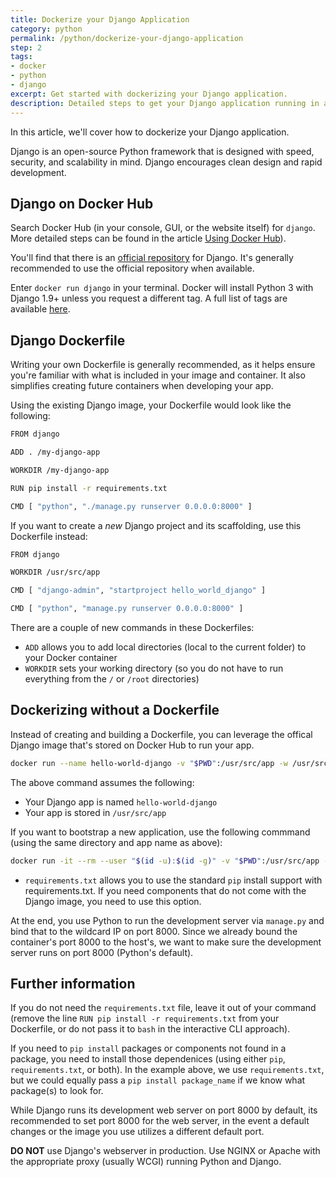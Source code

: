 ```yaml
---
title: Dockerize your Django Application
category: python
permalink: /python/dockerize-your-django-application
step: 2
tags:
- docker
- python
- django
excerpt: Get started with dockerizing your Django application.
description: Detailed steps to get your Django application running in a Docker container.
---
```


In this article, we'll cover how to dockerize your Django application.

Django is an open-source Python framework that is designed with speed, security, and scalability in mind. Django encourages clean design and rapid development.

## Django on Docker Hub

Search Docker Hub (in your console, GUI, or the website itself) for `django`. More detailed steps can be found in the article [Using Docker Hub](../../using-docker-hub)).

You'll find that there is an [official repository](https://hub.docker.com/_/django/) for Django. It's generally recommended to use the official repository when available.

Enter `docker run django` in your terminal. Docker will install Python 3 with Django 1.9+ unless you request a different tag. A full list of tags are available [here](https://hub.docker.com/r/library/django/tags/).

## Django Dockerfile

Writing your own Dockerfile is generally recommended, as it helps ensure you're familiar with what is included in your image and container. It also simplifies creating future containers when developing your app.

Using the existing Django image, your Dockerfile would look like the following:

```bash
FROM django

ADD . /my-django-app

WORKDIR /my-django-app

RUN pip install -r requirements.txt

CMD [ "python", "./manage.py runserver 0.0.0.0:8000" ]
```

If you want to create a *new* Django project and its scaffolding, use this Dockerfile instead:

```bash
FROM django

WORKDIR /usr/src/app

CMD [ "django-admin", "startproject hello_world_django" ]

CMD [ "python", "manage.py runserver 0.0.0.0:8000" ]
```

There are a couple of new commands in these Dockerfiles:

- `ADD` allows you to add local directories (local to the current folder) to your Docker container
- `WORKDIR` sets your working directory (so you do not have to run everything from the `/` or `/root` directories)

## Dockerizing without a Dockerfile

Instead of creating and building a Dockerfile, you can leverage the offical Django image that's stored on Docker Hub to run your app.

```bash
docker run --name hello-world-django -v "$PWD":/usr/src/app -w /usr/src/app -p 8000:8000 -d django bash -c "pip install -r requirements.txt && python manage.py runserver 0.0.0.0:8000"
```

The above command assumes the following:
- Your Django app is named `hello-world-django`
- Your app is stored in `/usr/src/app`

If you want to bootstrap a new application, use the following commmand (using the same directory and app name as above):

```bash
docker run -it --rm --user "$(id -u):$(id -g)" -v "$PWD":/usr/src/app -w /usr/src/app django django-admin.py startproject hello_world_django
```

- `requirements.txt` allows you to use the standard `pip` install support with requirements.txt. If you need components that do not come with the Django image, you need to use this option.

At the end, you use Python to run the development server via `manage.py` and bind that to the wildcard IP on port 8000. Since we already bound the container's port 8000 to the host's, we want to make sure the development server runs on port 8000 (Python's default).

## Further information

If you do not need the `requirements.txt` file, leave it out of your command (remove the line `RUN pip install -r requirements.txt` from your Dockerfile, or do not pass it to `bash` in the interactive CLI approach).

If you need to `pip install` packages or components not found in a package, you need to install those dependenices (using either `pip`, `requirements.txt`, or both). In the example above, we use `requirements.txt`, but we could equally pass a `pip install package_name` if we know what package(s) to look for.

While Django runs its development web server on port 8000 by default, its recommended to set port 8000 for the web server, in the event a default changes or the image you use utilizes a different default port.

**DO NOT** use Django's webserver in production. Use NGINX or Apache with the appropriate proxy (usually WCGI) running Python and Django.